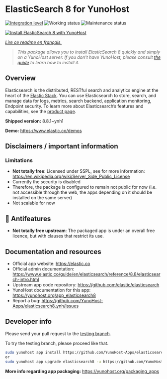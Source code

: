 <!--
N.B.: This README was automatically generated by https://github.com/YunoHost/apps/tree/master/tools/README-generator
It shall NOT be edited by hand.
-->

# ElasticSearch 8 for YunoHost

[![Integration level](https://dash.yunohost.org/integration/elasticsearch8.svg)](https://dash.yunohost.org/appci/app/elasticsearch8) ![Working status](https://ci-apps.yunohost.org/ci/badges/elasticsearch8.status.svg) ![Maintenance status](https://ci-apps.yunohost.org/ci/badges/elasticsearch8.maintain.svg)

[![Install ElasticSearch 8 with YunoHost](https://install-app.yunohost.org/install-with-yunohost.svg)](https://install-app.yunohost.org/?app=elasticsearch8)

*[Lire ce readme en français.](./README_fr.md)*

> *This package allows you to install ElasticSearch 8 quickly and simply on a YunoHost server.
If you don't have YunoHost, please consult [the guide](https://yunohost.org/#/install) to learn how to install it.*

## Overview

Elasticsearch is the distributed, RESTful search and analytics engine at the heart of the [Elastic Stack](https://www.elastic.co/products). You can use Elasticsearch to store, search, and manage data for logs, metrics, search backend, application monitoring, Endpoint security.
To learn more about Elasticsearch’s features and capabilities, see the [product page](https://www.elastic.co/products/elasticsearch).


**Shipped version:** 8.8.1~ynh1

**Demo:** https://www.elastic.co/demos
## Disclaimers / important information

### Limitations
 - **Not totally free**: Licensed under SSPL, see for more information: <https://en.wikipedia.org/wiki/Server_Side_Public_License>
 - Currently the security is disabled
 - Therefore, the package is configured to remain not public for now (i.e. not accessible through the web, the apps depending on it should be installed on the same server)
 - Not scalable for now

## :red_circle: Antifeatures

- **Not totally free upstream**: The packaged app is under an overall free licence, but with clauses that restrict its use.

## Documentation and resources

* Official app website: <https://elastic.co>
* Official admin documentation: <https://www.elastic.co/guide/en/elasticsearch/reference/8.8/elasticsearch-intro.html>
* Upstream app code repository: <https://github.com/elastic/elasticsearch>
* YunoHost documentation for this app: <https://yunohost.org/app_elasticsearch8>
* Report a bug: <https://github.com/YunoHost-Apps/elasticsearch8_ynh/issues>

## Developer info

Please send your pull request to the [testing branch](https://github.com/YunoHost-Apps/elasticsearch8_ynh/tree/testing).

To try the testing branch, please proceed like that.

``` bash
sudo yunohost app install https://github.com/YunoHost-Apps/elasticsearch8_ynh/tree/testing --debug
or
sudo yunohost app upgrade elasticsearch8 -u https://github.com/YunoHost-Apps/elasticsearch8_ynh/tree/testing --debug
```

**More info regarding app packaging:** <https://yunohost.org/packaging_apps>
